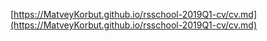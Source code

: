 [https://MatveyKorbut.github.io/rsschool-2019Q1-cv/cv.md](https://MatveyKorbut.github.io/rsschool-2019Q1-cv/cv.md)
